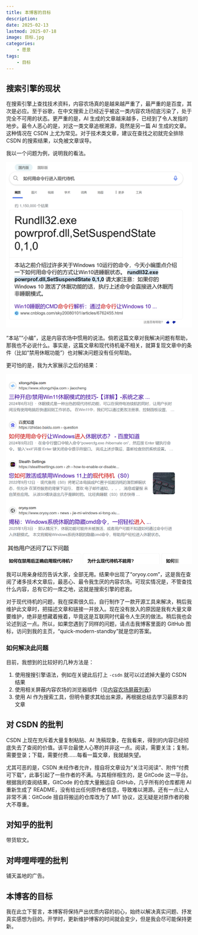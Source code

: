 ```yaml
---
title: 本博客的目标
description:
date: 2025-02-13
lastmod: 2025-07-18
image: 目标.jpg
categories:
    - 愿景
tags:
    - 目标
---
```


## 搜索引擎的现状

在搜索引擎上查找技术资料，内容农场真的是越来越严重了，最严重的是百度，其次是必应。至于谷歌，在中文搜索上已经近乎被这一类内容农场彻底污染了，处于完全不可用的状态。更严重的是，AI 生成的文章越来越多，已经到了令人发指的地步。最令人恶心的是，对这一类文章追根溯源，竟然是另一篇 AI 生成的文章。这种情况在 CSDN 上尤为常见。对于技术类文章，建议在查找之初就完全排除 CSDN 的搜索结果，以免被文章误导。

我以一个问题为例，说明我的看法。

![搜索以及第一位结果](现代待机的查找.png)

“本站”“小编”，这是内容农场中惯用的说法。倘若这篇文章对我解决问题有帮助，那我也不必说什么。事实是，这篇文章和现代待机毫不相关，就算复现文章中的条件（比如“禁用休眠功能”）也对解决问题没有任何帮助。

更可怕的是，我为大家展示之后的结果：

![之后的结果](之后的结果.png)

我可以用亲身经历告诉大家，全部无用。结果中出现了“oryoy.com”，这是我在查阅了诸多技术文章后，最恶心、最令我生厌的内容农场。可现实情况是，不管查找什么内容，总有它的一席之地，这就是搜索引擎的悲哀。

对于现代待机的问题，我在探索很久后，自行制作了一款开源工具来解决，稍后我维护此文章时，把描述文章和链接一并放入。现在没有放入的原因是我有大量文章要维护，绝非是想藏着掖着，毕竟这是互联网时代最令人生厌的做法。稍后我也会论述到这一点。所以，如果您遇到了同样的问题，请点击我博客里面的 GitHub 图标，访问到我的主页，“quick-modern-standby”就是您的答案。

### 如何解决此问题

目前，我想到的比较好的几种方法是：

1. 使用搜搜引擎语法，例如在关键此后打上 `-csdn` 就可以过滤掉大量的 CSDN 结果
2. 使用相关屏蔽内容农场的浏览器插件（见[内容农场屏蔽列表](https://eggroll.pages.dev/p/内容农场屏蔽列表/)）
3. 使用 AI 作为搜索工具，但明令要求其给出来源，再根据总结去学习最原本的文章

## 对 CSDN 的批判

CSDN 上现在充斥着大量复制粘贴、AI 洗稿现象，在我看来，得到的内容已经彻底失去了查阅的价值。该平台最使人心寒的并非这一点。阅读，需要关注；复制，需要登录；下载，需要付费……每看一篇文章，我就越失望。

尤其可恶的是，CSDN 未经作者允许，擅自将文章设为“关注可阅读”、附件“付费可下载”，此事引起了一些作者的不满。与其相伴相生的，是 GitCode 这一平台。根据我的查阅结果，GitCode 的仓库大量搬运自 GitHub，几乎所有的仓库都用 AI 重新生成了 README，没有给出任何原作者信息，导致难以溯源。还有一点让人非常不满：GitCode 擅自将搬运的仓库改为了 MIT 协议，这无疑是对原作者的极大不尊重。

## 对知乎的批判

带货软文。

## 对哔哩哔哩的批判

铺天盖地的广告。

## 本博客的目标

我在此立下誓言，本博客将保持产出优质内容的初心，始终以解决真实问题、抒发真实感想为目的。开学时，更新维护博客的时间就会变少，但是我会尽可能保持更新。
